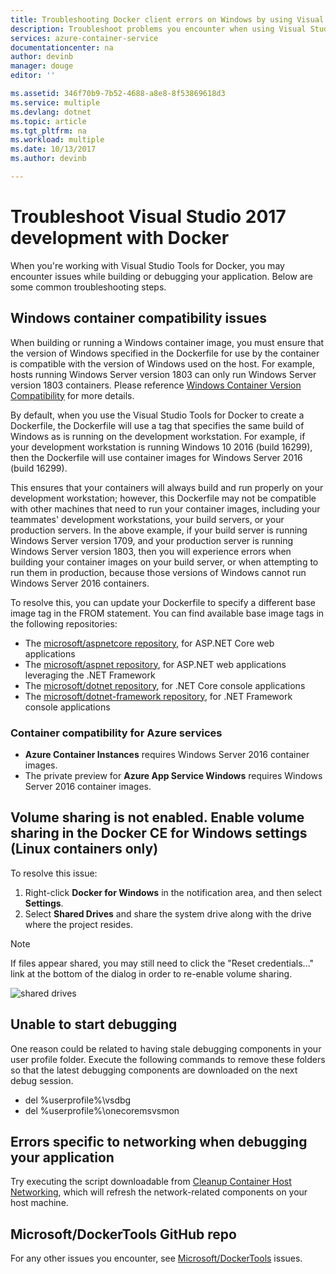 ```yaml
---
title: Troubleshooting Docker client errors on Windows by using Visual Studio | Microsoft Docs
description: Troubleshoot problems you encounter when using Visual Studio to create and deploy web apps to Docker on Windows by using Visual Studio 2017.
services: azure-container-service
documentationcenter: na
author: devinb
manager: douge
editor: ''

ms.assetid: 346f70b9-7b52-4688-a8e8-8f53869618d3
ms.service: multiple
ms.devlang: dotnet
ms.topic: article
ms.tgt_pltfrm: na
ms.workload: multiple
ms.date: 10/13/2017
ms.author: devinb

---
```


# Troubleshoot Visual Studio 2017 development with Docker

When you're working with Visual Studio Tools for Docker, you may encounter issues while building or debugging your application. Below are some common troubleshooting steps.

## Windows container compatibility issues
When building or running a Windows container image, you must ensure that the version of Windows specified in the Dockerfile for use  by the container is compatible with the version of Windows used on the host. For example, hosts running Windows Server version 1803 can only run Windows Server version 1803 containers. Please reference [Windows Container Version Compatibility](https://docs.microsoft.com/en-us/virtualization/windowscontainers/deploy-containers/version-compatibility) for more details.

By default, when you use the Visual Studio Tools for Docker to create a Dockerfile, the Dockerfile will use a tag that specifies the same build of Windows as is running on the development workstation. For example, if your development workstation is running Windows 10 2016 (build 16299), then the Dockerfile will use container images for Windows Server 2016 (build 16299).

This ensures that your containers will always build and run properly on your development workstation; however, this Dockerfile may not be compatible with other machines that need to run your container images, including your teammates' development workstations, your build servers, or your production servers. In the above example, if your build server is running Windows Server version 1709, and your production server is running Windows Server version 1803, then you will experience errors when building your container images on your build server, or when attempting to run them in production, because those versions of Windows cannot run Windows Server 2016 containers.

To resolve this, you can update your Dockerfile to specify a different base image tag in the FROM statement. You can find available base image tags in the following repositories:
* The [microsoft/aspnetcore repository](https://hub.docker.com/r/microsoft/aspnetcore/), for ASP.NET Core web applications
* The [microsoft/aspnet repository](https://hub.docker.com/r/microsoft/aspnet/), for ASP.NET web applications leveraging the .NET Framework
* The [microsoft/dotnet repository](https://hub.docker.com/r/microsoft/dotnet/), for .NET Core console applications
* The [microsoft/dotnet-framework repository](https://hub.docker.com/r/microsoft/dotnet-framework/), for .NET Framework console applications

### Container compatibility for Azure services
* **Azure Container Instances** requires Windows Server 2016 container images.
* The private preview for **Azure App Service Windows** requires Windows Server 2016 container images.

## Volume sharing is not enabled. Enable volume sharing in the Docker CE for Windows settings  (Linux containers only)

To resolve this issue:

1. Right-click **Docker for Windows** in the notification area, and then select **Settings**.
1. Select **Shared Drives** and share the system drive along with the drive where the project resides.

> [!NOTE]
> If files appear shared, you may still need to click the "Reset credentials..." link at the bottom of the dialog in order to re-enable volume sharing.

![shared drives](./media/vs-azure-tools-docker-troubleshooting-docker-errors/shareddrives.png)

## Unable to start debugging

One reason could be related to having stale debugging components in your user profile folder. Execute the following commands to remove these folders so that the latest debugging components are downloaded on the next debug session.

- del %userprofile%\vsdbg
- del %userprofile%\onecoremsvsmon

## Errors specific to networking when debugging your application

Try executing the script downloadable from [Cleanup Container Host Networking](https://github.com/MicrosoftDocs/Virtualization-Documentation/tree/master/windows-server-container-tools/CleanupContainerHostNetworking),
which will refresh the network-related components on your host machine.


## Microsoft/DockerTools GitHub repo

For any other issues you encounter, see  [Microsoft/DockerTools](https://github.com/microsoft/dockertools/issues) issues.
